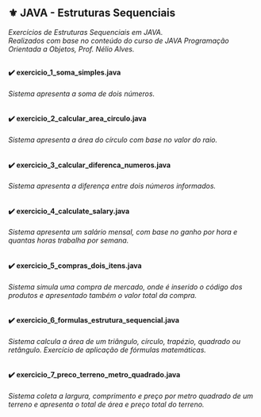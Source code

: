 ## ⚜️ JAVA - Estruturas Sequenciais
<i> Exercícios de Estruturas Sequenciais em JAVA. <br>
Realizados com base no conteúdo do curso de JAVA Programação Orientada a Objetos, Prof. Nélio Alves. </i>
##
<h4>✔️ exercicio_1_soma_simples.java</h4>

<h6>Sistema apresenta a soma de dois números.</h6>

<h4>✔️ exercicio_2_calcular_area_circulo.java</h4>

<h6>Sistema apresenta a área do círculo com base no valor do raio.</h6>

<h4>✔️ exercicio_3_calcular_diferenca_numeros.java</h4>

<h6>Sistema apresenta a diferença entre dois números informados.</h6>

<h4>✔️ exercicio_4_calculate_salary.java</h4>

<h6>Sistema apresenta um salário mensal, com base no ganho por hora e quantas horas trabalha por semana.</h6>

<h4>✔️ exercicio_5_compras_dois_itens.java</h4>

<h6>Sistema simula uma compra de mercado, onde é inserido o código dos produtos e apresentado também o valor total da compra.</h6>

<h4>✔️ exercicio_6_formulas_estrutura_sequencial.java</h4>

<h6>Sistema calcula a área de um triângulo, círculo, trapézio, quadrado ou retângulo. Exercício de aplicação de fórmulas matemáticas.</h6>

<h4>✔️ exercicio_7_preco_terreno_metro_quadrado.java</h4>

<h6>Sistema coleta a largura, comprimento e preço por metro quadrado de um terreno e apresenta o total de área e preço total do terreno.</h6>
